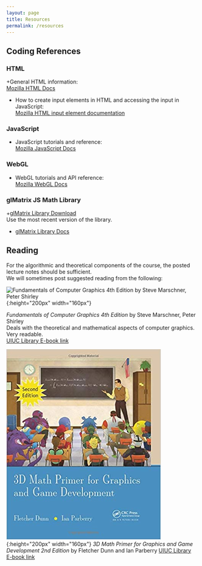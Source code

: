 ```yaml
---
layout: page
title: Resources
permalink: /resources
---
```


## Coding References ##

### HTML ###
+General HTML information:<br/>
[Mozilla HTML Docs](https://developer.mozilla.org/en-US/docs/Web/HTML)

+ How to create input elements in HTML and accessing the input in JavaScript:<br/>
[Mozilla HTML input element documentation](https://developer.mozilla.org/en-US/docs/Web/HTML/Element/input)

### JavaScript ###
+ JavaScript tutorials and reference: <br/>
[Mozilla JavaScript Docs](https://developer.mozilla.org/en-US/docs/Web/JavaScript)

### WebGL ###
+ WebGL tutorials and API reference: <br/>
[Mozilla WebGL Docs](https://developer.mozilla.org/en-US/docs/Web/API/WebGL_API) <br/>

### glMatrix JS Math Library ###
+[glMatrix Library Download](https://glmatrix.net/) <br/>
Use the most recent version of the library. 
+ [glMatrix Library Docs](https://glmatrix.net/docs/)

## Reading ##

For the algorithmic and theoretical components of the course, the posted lecture notes should be sufficient. <br/>
We will sometimes post suggested reading from the following: 

![Fundamentals of Computer Graphics 4th Edition by Steve Marschner, Peter Shirley](/img/shirley.jpg){:height="200px" width="160px"}

_Fundamentals of Computer Graphics 4th Edition_ by Steve Marschner, Peter Shirley  
Deals with the theoretical and mathematical aspects of computer graphics. Very readable.  
[UIUC Library E-book link](https://i-share-uiu.primo.exlibrisgroup.com/permalink/01CARLI_UIU/gpjosq/alma99945011412205899)

![3D Math Primer for Graphics and Game Development 2nd Edition by Fletcher Dunn and Ian Parberry](/img/3dmath.jpg){:height="200px" width="160px"}
_3D Math Primer for Graphics and Game Development 2nd Edition_ by Fletcher Dunn and Ian Parberry 
[UIUC Library E-book link](https://i-share-uiu.primo.exlibrisgroup.com/permalink/01CARLI_UIU/gpjosq/alma99671950512205899)



